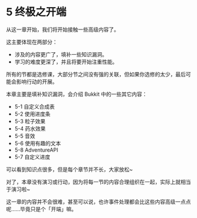 # 5 终极之开端

从这一章开始，我们将开始接触一些高级内容了。

这主要体现在两部分：

- 涉及的内容更广了，填补一些知识漏洞。
- 学习的难度更深了，并且将要开始注重性能。

所有的节都是选修课，大部分节之间没有强的关联，但如果你选修的太少，最后可能会影响行动的开展。

本章主要是填补知识漏洞，会介绍 Bukkit 中的一些其它内容：

- 5-1 自定义合成表
- 5-2 使用进度条
- 5-3 粒子效果
- 5-4 药水效果
- 5-5 音效
- 5-6 使用有趣的文本
- 5-8 AdventureAPI
- 5-7 自定义进度

可以看到知识点很多，但是每个章节并不长，大家放松~

对了，本章没有演习或行动，因为将每一节的内容合理组织在一起，实际上就相当于演习啦~

这一章的内容并不会很难，甚至可以说，也许事件处理都会比这些内容高级一点点呢……毕竟只是个「开端」嘛。
